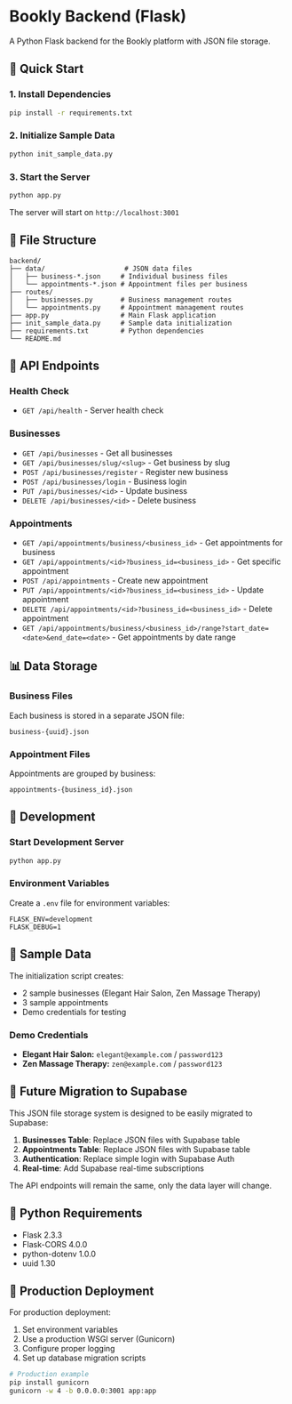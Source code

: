 # Bookly Backend (Flask)

A Python Flask backend for the Bookly platform with JSON file storage.

## 🚀 Quick Start

### 1. Install Dependencies
```bash
pip install -r requirements.txt
```

### 2. Initialize Sample Data
```bash
python init_sample_data.py
```

### 3. Start the Server
```bash
python app.py
```

The server will start on `http://localhost:3001`

## 📁 File Structure

```
backend/
├── data/                    # JSON data files
│   ├── business-*.json     # Individual business files
│   └── appointments-*.json # Appointment files per business
├── routes/
│   ├── businesses.py       # Business management routes
│   └── appointments.py     # Appointment management routes
├── app.py                  # Main Flask application
├── init_sample_data.py     # Sample data initialization
├── requirements.txt        # Python dependencies
└── README.md
```

## 🔗 API Endpoints

### Health Check
- `GET /api/health` - Server health check

### Businesses
- `GET /api/businesses` - Get all businesses
- `GET /api/businesses/slug/<slug>` - Get business by slug
- `POST /api/businesses/register` - Register new business
- `POST /api/businesses/login` - Business login
- `PUT /api/businesses/<id>` - Update business
- `DELETE /api/businesses/<id>` - Delete business

### Appointments
- `GET /api/appointments/business/<business_id>` - Get appointments for business
- `GET /api/appointments/<id>?business_id=<business_id>` - Get specific appointment
- `POST /api/appointments` - Create new appointment
- `PUT /api/appointments/<id>?business_id=<business_id>` - Update appointment
- `DELETE /api/appointments/<id>?business_id=<business_id>` - Delete appointment
- `GET /api/appointments/business/<business_id>/range?start_date=<date>&end_date=<date>` - Get appointments by date range

## 📊 Data Storage

### Business Files
Each business is stored in a separate JSON file:
```
business-{uuid}.json
```

### Appointment Files
Appointments are grouped by business:
```
appointments-{business_id}.json
```

## 🔧 Development

### Start Development Server
```bash
python app.py
```

### Environment Variables
Create a `.env` file for environment variables:
```
FLASK_ENV=development
FLASK_DEBUG=1
```

## 📝 Sample Data

The initialization script creates:
- 2 sample businesses (Elegant Hair Salon, Zen Massage Therapy)
- 3 sample appointments
- Demo credentials for testing

### Demo Credentials
- **Elegant Hair Salon:** `elegant@example.com` / `password123`
- **Zen Massage Therapy:** `zen@example.com` / `password123`

## 🔄 Future Migration to Supabase

This JSON file storage system is designed to be easily migrated to Supabase:

1. **Businesses Table**: Replace JSON files with Supabase table
2. **Appointments Table**: Replace JSON files with Supabase table
3. **Authentication**: Replace simple login with Supabase Auth
4. **Real-time**: Add Supabase real-time subscriptions

The API endpoints will remain the same, only the data layer will change.

## 🐍 Python Requirements

- Flask 2.3.3
- Flask-CORS 4.0.0
- python-dotenv 1.0.0
- uuid 1.30

## 🚀 Production Deployment

For production deployment:

1. Set environment variables
2. Use a production WSGI server (Gunicorn)
3. Configure proper logging
4. Set up database migration scripts

```bash
# Production example
pip install gunicorn
gunicorn -w 4 -b 0.0.0.0:3001 app:app
``` 